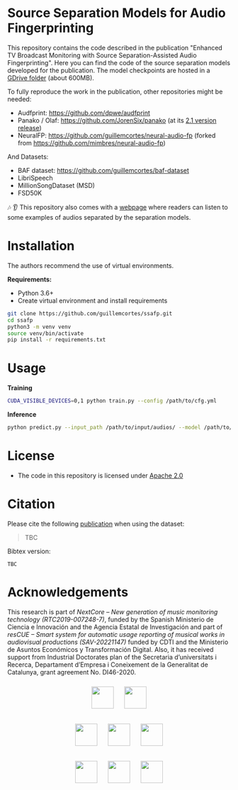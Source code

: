 # Source Separation Models for Audio Fingerprinting

This repository contains the code described in the publication "Enhanced TV Broadcast Monitoring with Source Separation-Assisted Audio Fingerprinting". Here you can find the code of the source separation models developed for the publication. The model checkpoints are hosted in a [GDrive folder](https://drive.google.com/drive/folders/1RFwT0moQcMSMxvI9bz6hR9tj6Gr6UTBL?usp=sharing) (about 600MB).

To fully reproduce the work in the publication, other repositories might be needed:
* Audfprint: https://github.com/dpwe/audfprint
* Panako / Olaf: https://github.com/JorenSix/panako (at its [2.1 version release](https://github.com/JorenSix/Panako/commit/20d94a2444677c9e4917dbb1a881a2599b657ba0))
* NeuralFP: https://github.com/guillemcortes/neural-audio-fp (forked from https://github.com/mimbres/neural-audio-fp)

And Datasets:
* BAF dataset: https://github.com/guillemcortes/baf-dataset
* LibriSpeech
* MillionSongDataset (MSD)
* FSD50K

🎶 👂 This repository also comes with a [webpage](https://guillemcort.es/sepafp/) where readers can listen to some examples of audios separated by the separation models.

# Installation
The authors recommend the use of virtual environments.

**Requirements:**
* Python 3.6+
* Create virtual environment and install requirements

```bash
git clone https://github.com/guillemcortes/ssafp.git
cd ssafp
python3 -m venv venv
source venv/bin/activate
pip install -r requirements.txt
```

# Usage
**Training**
```bash
CUDA_VISIBLE_DEVICES=0,1 python train.py --config /path/to/cfg.yml
```
**Inference**
```bash
python predict.py --input_path /path/to/input/audios/ --model /path/to/best_model.pth --out_dir /path/to/output/dir/
```

# License
* The code in this repository is licensed under [Apache 2.0](https://www.apache.org/licenses/LICENSE-2.0)

# Citation
Please cite the following [publication](https://doi.org/10.5281/zenodo.7372162) when using the dataset:

> TBC

Bibtex version:

```
TBC
```

# Acknowledgements

This research is part of *NextCore – New generation of music monitoring technology (RTC2019-007248-7)*, funded by the Spanish Ministerio de Ciencia e Innovación and the Agencia Estatal de Investigación and part of *resCUE – Smart system for automatic usage reporting of musical works in audiovisual productions (SAV-20221147)* funded by CDTI and the Ministerio de Asuntos Económicos y Transformación Digital. Also, it has received support from Industrial Doctorates plan of the Secretaria d’universitats i Recerca, Departament d’Empresa i Coneixement de la Generalitat de Catalunya, grant agreement No. DI46-2020.

<p align="center">
  <img src="https://user-images.githubusercontent.com/25322884/186637988-7bb1f775-2eac-4110-9961-ad7bbf8cb520.png" height="50" hspace="10" vspace="10" />
  <img src="https://user-images.githubusercontent.com/25322884/186637802-f9c8bbb9-bcf2-4b5e-9407-1fdd49c9aa9b.jpg" height="50" hspace="10" vspace="10"/>
</p>
<p align="center">
  <img src="https://github.com/guillemcortes/ssafp/assets/25322884/8970673f-4501-4cc9-9fef-d6ccd147d56a" height="50" hspace="10" vspace="10" />
  <img src="https://github.com/guillemcortes/ssafp/assets/25322884/7794037b-3bb4-4679-926c-b3a45250af60" height="50" hspace="10" vspace="10"/>
  <img src="https://github.com/guillemcortes/ssafp/assets/25322884/4463ef7a-320c-4cfd-b334-9cd140a0ba04" height="50" hspace="10" vspace="10"/>
</p>
<p align="center">
  <img src="https://user-images.githubusercontent.com/25322884/186637854-50e06004-9dc6-40ee-8ec9-701899136a6e.png" height="50" hspace="10" vspace="10"/>
  <img src="https://user-images.githubusercontent.com/25322884/186637746-e18c4517-250c-4474-b11e-58df1e1f0787.jpeg" height="50" hspace="10" vspace="10"/>
  <img src="https://user-images.githubusercontent.com/25322884/186637861-24a64957-f82b-4faa-be34-5b1221bbd05c.png" height="50" hspace="10" vspace="10"/>
</p>

